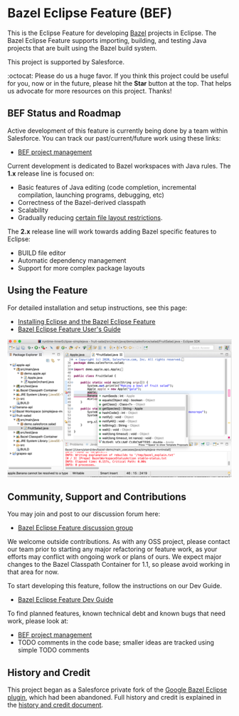 # Bazel Eclipse Feature (BEF)

This is the Eclipse Feature for developing [Bazel](http://bazel.io) projects in Eclipse.
The Bazel Eclipse Feature supports importing, building, and testing Java projects that are built using the Bazel build system.

This project is supported by Salesforce.

:octocat: Please do us a huge favor. If you think this project could be useful for you, now or in the future, please hit the **Star** button at the top. That helps us advocate for more resources on this project. Thanks!

## BEF Status and Roadmap

Active development of this feature is currently being done by a team within Salesforce.
You can track our past/current/future work using these links:

- [BEF project management](https://github.com/salesforce/bazel-eclipse/projects)

Current development is dedicated to Bazel workspaces with Java rules.
The **1.x** release line is focused on:
- Basic features of Java editing (code completion, incremental compilation, launching programs, debugging, etc)
- Correctness of the Bazel-derived classpath
- Scalability
- Gradually reducing [certain file layout restrictions](docs/conforming_java_packages.md).

The **2.x** release line will work towards adding Bazel specific features to Eclipse:
- BUILD file editor
- Automatic dependency management
- Support for more complex package layouts

## Using the Feature

For detailed installation and setup instructions, see this page:

- [Installing Eclipse and the Bazel Eclipse Feature](docs/install.md)
- [Bazel Eclipse Feature User's Guide](docs/using_the_feature.md)

![BEF Screen Shot](docs/bef_fullimage.png)

## Community, Support and Contributions

You may join and post to our discussion forum here:

- [Bazel Eclipse Feature discussion group](https://groups.google.com/forum/#!forum/bazel-eclipse-discuss)

We welcome outside contributions.
As with any OSS project, please contact our team prior to starting any major refactoring or feature work,
  as your efforts may conflict with ongoing work or plans of ours.
We expect major changes to the Bazel Classpath Container for 1.1, so please avoid working in that area for now.

To start developing this feature, follow the instructions on our Dev Guide.

- [Bazel Eclipse Feature Dev Guide](docs/dev/dev_guide.md)

To find planned features, known technical debt and known bugs that need work, please look at:

- [BEF project management](https://github.com/salesforce/bazel-eclipse/projects)
- TODO comments in the code base; smaller ideas are tracked using simple TODO comments

## History and Credit

This project began as a Salesforce private fork of the [Google Bazel Eclipse plugin](https://github.com/bazelbuild/eclipse), which had been abandoned.
Full history and credit is explained in the [history and credit document](docs/history.md).
